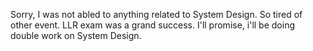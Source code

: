 Sorry, I was not abled to anything related to System Design. So tired of other event. LLR exam was a grand success. I'll promise, i'll be doing double work on System Design.